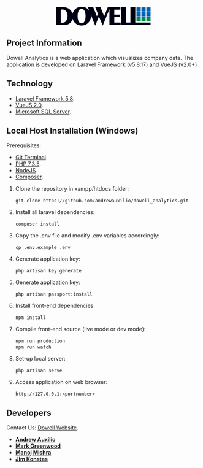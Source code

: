<p align="center"><img src="./public/images/dowell.png"></p>

## Project Information

Dowell Analytics is a web application which visualizes company data. The application is developed on Laravel Framework (v5.8.17) and VueJS (v2.0+)

## Technology

-   [Laravel Framework 5.8](https://laravel.com/docs/5.8/installation).
-   [VueJS 2.0](https://vuejs.org/v2/guide).
-   [Microsoft SQL Server](https://docs.microsoft.com/en-us/sql/sql-server/sql-server-technical-documentation?view=sql-server-2017).

## Local Host Installation (Windows)

Prerequisites:

-   [Git Terminal](https://git-scm.com/downloads).
-   [PHP 7.3.5](https://www.php.net/releases/7_3_5.php).
-   [NodeJS](https://nodejs.org/en/download/).
-   [Composer](https://getcomposer.org/download/).

1.  Clone the repository in xampp/htdocs folder:

        git clone https://github.com/andrewauxilio/dowell_analytics.git

2.  Install all laravel dependencies:

        composer install

3.  Copy the .env file and modify .env variables accordingly:

        cp .env.example .env

4.  Generate application key:

        php artisan key:generate

5.  Generate application key:

        php artisan passport:install

6.  Install front-end dependencies:

        npm install

7.  Compile front-end source (live mode or dev mode):

        npm run production
        npm run watch

8.  Set-up local server:

        php artisan serve

9.  Access application on web browser:

        http://127.0.0.1:<portnumber>

## Developers

Contact Us:
[Dowell Website](http://www.dowell.com.au/).

-   **[Andrew Auxilio](http://www.dowell.com.au/)**
-   **[Mark Greenwood](http://www.dowell.com.au/)**
-   **[Manoj Mishra](http://www.dowell.com.au/)**
-   **[Jim Konstas](http://www.dowell.com.au/)**
